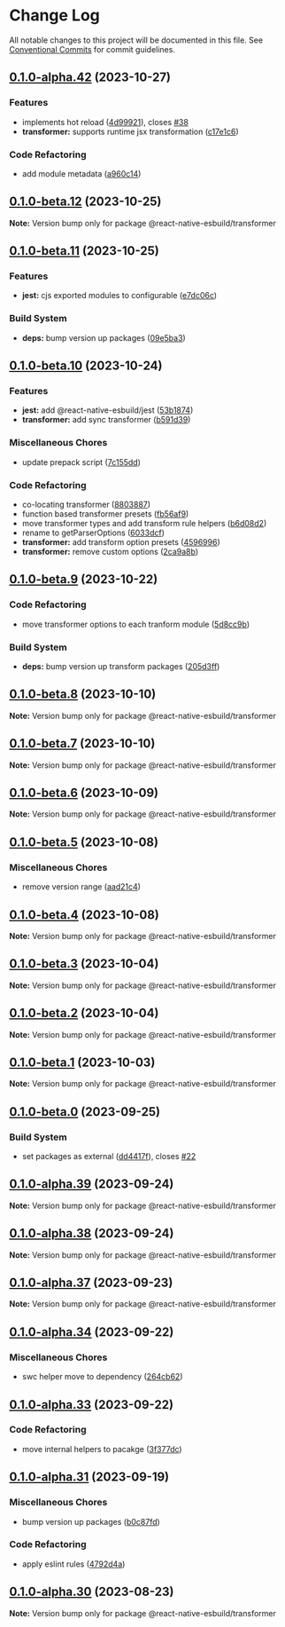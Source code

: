 # Change Log

All notable changes to this project will be documented in this file.
See [Conventional Commits](https://conventionalcommits.org) for commit guidelines.

## [0.1.0-alpha.42](https://github.com/leegeunhyeok/react-native-esbuild/compare/v0.1.0-beta.12...v0.1.0-alpha.42) (2023-10-27)

### Features

- implements hot reload ([4d99921](https://github.com/leegeunhyeok/react-native-esbuild/commit/4d9992124a7207dca378d4a115476f14102b5811)), closes [#38](https://github.com/leegeunhyeok/react-native-esbuild/issues/38)
- **transformer:** supports runtime jsx transformation ([c17e1c6](https://github.com/leegeunhyeok/react-native-esbuild/commit/c17e1c6bd0065fa443a07139ddaf8f167b16bf73))

### Code Refactoring

- add module metadata ([a960c14](https://github.com/leegeunhyeok/react-native-esbuild/commit/a960c14dd358390e4dfa9037382b098bed185a09))

## [0.1.0-beta.12](https://github.com/leegeunhyeok/react-native-esbuild/compare/v0.1.0-beta.11...v0.1.0-beta.12) (2023-10-25)

**Note:** Version bump only for package @react-native-esbuild/transformer

## [0.1.0-beta.11](https://github.com/leegeunhyeok/react-native-esbuild/compare/v0.1.0-beta.10...v0.1.0-beta.11) (2023-10-25)

### Features

- **jest:** cjs exported modules to configurable ([e7dc06c](https://github.com/leegeunhyeok/react-native-esbuild/commit/e7dc06c0054880cf1b4bd79251e99d437f03cd95))

### Build System

- **deps:** bump version up packages ([09e5ba3](https://github.com/leegeunhyeok/react-native-esbuild/commit/09e5ba3314e668de48284ac115229292e282a085))

## [0.1.0-beta.10](https://github.com/leegeunhyeok/react-native-esbuild/compare/v0.1.0-beta.9...v0.1.0-beta.10) (2023-10-24)

### Features

- **jest:** add @react-native-esbuild/jest ([53b1874](https://github.com/leegeunhyeok/react-native-esbuild/commit/53b1874fbdaa639b4f21ac0394285317075288c5))
- **transformer:** add sync transformer ([b591d39](https://github.com/leegeunhyeok/react-native-esbuild/commit/b591d39af4eb3c6483f345c190561d879ea1429a))

### Miscellaneous Chores

- update prepack script ([7c155dd](https://github.com/leegeunhyeok/react-native-esbuild/commit/7c155dd1190b3909112895bed8e2fbc916559b6f))

### Code Refactoring

- co-locating transformer ([8803887](https://github.com/leegeunhyeok/react-native-esbuild/commit/880388772afda556ea319e303af52d5e5be6144f))
- function based transformer presets ([fb56af9](https://github.com/leegeunhyeok/react-native-esbuild/commit/fb56af93c9a014be97b53965001d7b62a1e74749))
- move transformer types and add transform rule helpers ([b6d08d2](https://github.com/leegeunhyeok/react-native-esbuild/commit/b6d08d23fc0e265430bdcd30839a8035cbf0b3f0))
- rename to getParserOptions ([6033dcf](https://github.com/leegeunhyeok/react-native-esbuild/commit/6033dcfe2808bbe99be5fd8c2a800cb82dafcc95))
- **transformer:** add transform option presets ([4596996](https://github.com/leegeunhyeok/react-native-esbuild/commit/45969965bf3528a3a6c79d2edfd8b19f2814ad97))
- **transformer:** remove custom options ([2ca9a8b](https://github.com/leegeunhyeok/react-native-esbuild/commit/2ca9a8bb2256aba592a2c4f1357204b714f5ccf5))

## [0.1.0-beta.9](https://github.com/leegeunhyeok/react-native-esbuild/compare/v0.1.0-beta.8...v0.1.0-beta.9) (2023-10-22)

### Code Refactoring

- move transformer options to each tranform module ([5d8cc9b](https://github.com/leegeunhyeok/react-native-esbuild/commit/5d8cc9ba0e870e47cbbd4d8591f1bc643df1f25c))

### Build System

- **deps:** bump version up transform packages ([205d3ff](https://github.com/leegeunhyeok/react-native-esbuild/commit/205d3ff2dc0c8df62e3d0ddfce2576e726256c94))

## [0.1.0-beta.8](https://github.com/leegeunhyeok/react-native-esbuild/compare/v0.1.0-beta.7...v0.1.0-beta.8) (2023-10-10)

**Note:** Version bump only for package @react-native-esbuild/transformer

## [0.1.0-beta.7](https://github.com/leegeunhyeok/react-native-esbuild/compare/v0.1.0-beta.6...v0.1.0-beta.7) (2023-10-10)

**Note:** Version bump only for package @react-native-esbuild/transformer

## [0.1.0-beta.6](https://github.com/leegeunhyeok/react-native-esbuild/compare/v0.1.0-beta.5...v0.1.0-beta.6) (2023-10-09)

**Note:** Version bump only for package @react-native-esbuild/transformer

## [0.1.0-beta.5](https://github.com/leegeunhyeok/react-native-esbuild/compare/v0.1.0-beta.4...v0.1.0-beta.5) (2023-10-08)

### Miscellaneous Chores

- remove version range ([aad21c4](https://github.com/leegeunhyeok/react-native-esbuild/commit/aad21c4fa02e61db75484b89835da84c1dc7b925))

## [0.1.0-beta.4](https://github.com/leegeunhyeok/react-native-esbuild/compare/v0.1.0-beta.3...v0.1.0-beta.4) (2023-10-08)

**Note:** Version bump only for package @react-native-esbuild/transformer

## [0.1.0-beta.3](https://github.com/leegeunhyeok/react-native-esbuild/compare/v0.1.0-beta.2...v0.1.0-beta.3) (2023-10-04)

**Note:** Version bump only for package @react-native-esbuild/transformer

## [0.1.0-beta.2](https://github.com/leegeunhyeok/react-native-esbuild/compare/v0.1.0-beta.1...v0.1.0-beta.2) (2023-10-04)

**Note:** Version bump only for package @react-native-esbuild/transformer

## [0.1.0-beta.1](https://github.com/leegeunhyeok/react-native-esbuild/compare/v0.1.0-beta.0...v0.1.0-beta.1) (2023-10-03)

**Note:** Version bump only for package @react-native-esbuild/transformer

## [0.1.0-beta.0](https://github.com/leegeunhyeok/react-native-esbuild/compare/v0.1.0-alpha.39...v0.1.0-beta.0) (2023-09-25)

### Build System

- set packages as external ([dd4417f](https://github.com/leegeunhyeok/react-native-esbuild/commit/dd4417fe07c7bd87357246914743067343fdeccb)), closes [#22](https://github.com/leegeunhyeok/react-native-esbuild/issues/22)

## [0.1.0-alpha.39](https://github.com/leegeunhyeok/react-native-esbuild/compare/v0.1.0-alpha.38...v0.1.0-alpha.39) (2023-09-24)

**Note:** Version bump only for package @react-native-esbuild/transformer

## [0.1.0-alpha.38](https://github.com/leegeunhyeok/react-native-esbuild/compare/v0.1.0-alpha.37...v0.1.0-alpha.38) (2023-09-24)

**Note:** Version bump only for package @react-native-esbuild/transformer

## [0.1.0-alpha.37](https://github.com/leegeunhyeok/react-native-esbuild/compare/v0.1.0-alpha.36...v0.1.0-alpha.37) (2023-09-23)

**Note:** Version bump only for package @react-native-esbuild/transformer

## [0.1.0-alpha.34](https://github.com/leegeunhyeok/react-native-esbuild/compare/v0.1.0-alpha.33...v0.1.0-alpha.34) (2023-09-22)

### Miscellaneous Chores

- swc helper move to dependency ([264cb62](https://github.com/leegeunhyeok/react-native-esbuild/commit/264cb62f6b51fd00df64e9f6db71935c0fb4eada))

## [0.1.0-alpha.33](https://github.com/leegeunhyeok/react-native-esbuild/compare/v0.1.0-alpha.32...v0.1.0-alpha.33) (2023-09-22)

### Code Refactoring

- move internal helpers to pacakge ([3f377dc](https://github.com/leegeunhyeok/react-native-esbuild/commit/3f377dceadcfa719f8e9a7e249d0bfc9fbfa1fa6))

## [0.1.0-alpha.31](https://github.com/leegeunhyeok/react-native-esbuild/compare/v0.1.0-alpha.30...v0.1.0-alpha.31) (2023-09-19)

### Miscellaneous Chores

- bump version up packages ([b0c87fd](https://github.com/leegeunhyeok/react-native-esbuild/commit/b0c87fd8694b6c725267d66494d761809da27111))

### Code Refactoring

- apply eslint rules ([4792d4a](https://github.com/leegeunhyeok/react-native-esbuild/commit/4792d4a1662ad87fa052b93c709703a8d5f6fe46))

## [0.1.0-alpha.30](https://github.com/leegeunhyeok/react-native-esbuild/compare/v0.1.0-alpha.29...v0.1.0-alpha.30) (2023-08-23)

**Note:** Version bump only for package @react-native-esbuild/transformer

